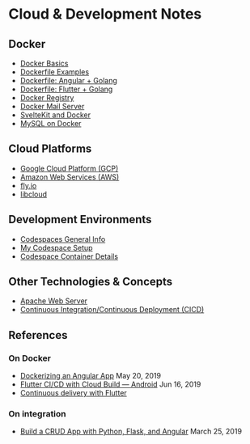 # Cloud & Development Notes

## Docker

*   [Docker Basics](docker.md)
*   [Dockerfile Examples](dockerfile.md)
*   [Dockerfile: Angular + Golang](dockerfile-angular-golang.md)
*   [Dockerfile: Flutter + Golang](dockerfile-flutter-golang.md)
*   [Docker Registry](docker-registry.md)
*   [Docker Mail Server](docker-mail.md)
*   [SvelteKit and Docker](sveltekit-docker.md)
*   [MySQL on Docker](mysql.md)

## Cloud Platforms

*   [Google Cloud Platform (GCP)](gcp.md)
*   [Amazon Web Services (AWS)](aws.md)
*   [fly.io](fly.io/index.md)
*   [libcloud](libcloud.md)

## Development Environments

*   [Codespaces General Info](codespaces.md)
*   [My Codespace Setup](mycodespace.md)
*   [Codespace Container Details](codespace/index.md)

## Other Technologies & Concepts

*   [Apache Web Server](apache.md)
*   [Continuous Integration/Continuous Deployment (CICD)](cicd.md)

## References

### On Docker

* [Dockerizing an Angular App](https://mherman.org/blog/dockerizing-an-angular-app/) May 20, 2019
* [Flutter CI/CD with Cloud Build — Android](https://medium.com/@lidemin/flutter-ci-cd-with-cloud-build-android-9cd12ade8306) Jun 16, 2019 
* [Continuous delivery with Flutter
](https://flutter.dev/docs/deployment/cd)

### On integration

* [Build a CRUD App with Python, Flask, and Angular](https://developer.okta.com/blog/2019/03/25/build-crud-app-with-python-flask-angular) March 25, 2019

